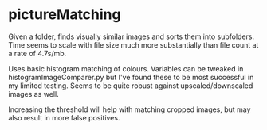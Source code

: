 # pictureMatching

Given a folder, finds visually similar images and sorts them into subfolders. Time seems to scale with file size much more substantially than file count at a rate of 4.7s/mb.

Uses basic histogram matching of colours. Variables can be tweaked in histogramImageComparer.py but I've found these to be most successful in my limited testing. Seems to be quite robust against upscaled/downscaled images as well. 

Increasing the threshold will help with matching cropped images, but may also result in more false positives. 
